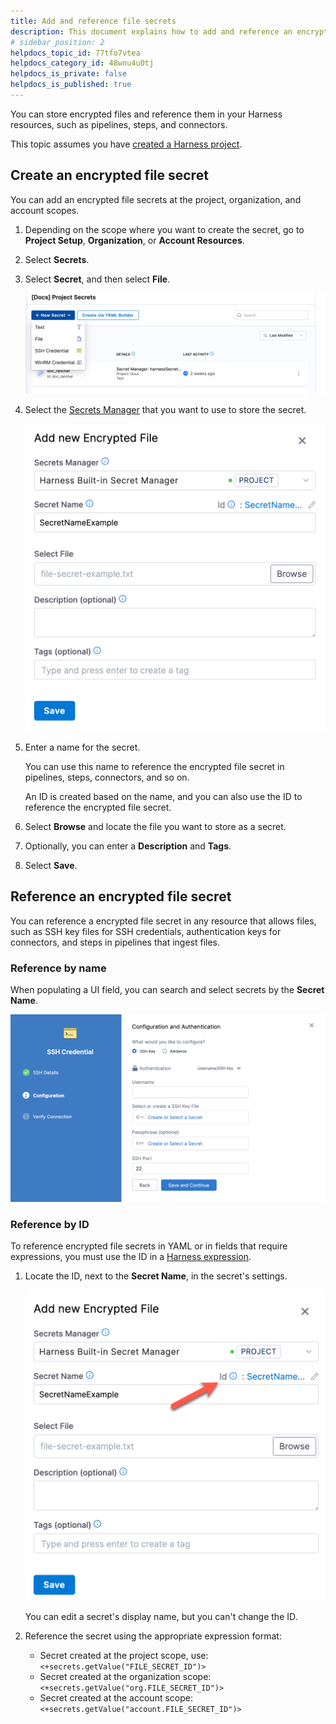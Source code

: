 ```yaml
---
title: Add and reference file secrets
description: This document explains how to add and reference an encrypted file secret.
# sidebar_position: 2
helpdocs_topic_id: 77tfo7vtea
helpdocs_category_id: 48wnu4u0tj
helpdocs_is_private: false
helpdocs_is_published: true
---
```


You can store encrypted files and reference them in your Harness resources, such as pipelines, steps, and connectors.

This topic assumes you have [created a Harness project](../organizations-and-projects/create-an-organization.md).

## Create an encrypted file secret

You can add an encrypted file secrets at the project, organization, and account scopes.

1. Depending on the scope where you want to create the secret, go to **Project Setup**, **Organization**, or **Account Resources**.
2. Select **Secrets**.
3. Select **Secret**, and then select **File**.

   ![](./static/add-file-secrets.png)

4. Select the [Secrets Manager](/docs/category/secrets-management) that you want to use to store the secret.

   ![](../Secrets/static/add-file-secrets-56.png)

5. Enter a name for the secret.

   You can use this name to reference the encrypted file secret in pipelines, steps, connectors, and so on.

   An ID is created based on the name, and you can also use the ID to reference the encrypted file secret.

6. Select **Browse** and locate the file you want to store as a secret.
7. Optionally, you can enter a **Description** and **Tags**.
8. Select **Save**.


## Reference an encrypted file secret

You can reference a encrypted file secret in any resource that allows files, such as SSH key files for SSH credentials, authentication keys for connectors, and steps in pipelines that ingest files.

### Reference by name

When populating a UI field, you can search and select secrets by the **Secret Name**.

![SSH credential settings, including an SSH key file field.](../Secrets/static/add-file-secrets-57.png)

### Reference by ID

To reference encrypted file secrets in YAML or in fields that require expressions, you must use the ID in a [Harness expression](/docs/platform/variables-and-expressions/runtime-inputs#expressions).

1. Locate the ID, next to the **Secret Name**, in the secret's settings.

   ![](../Secrets/static/add-file-secrets-59.png)

   You can edit a secret's display name, but you can't change the ID.

2. Reference the secret using the appropriate expression format:

   * Secret created at the project scope, use: `<+secrets.getValue("FILE_SECRET_ID")>`
   * Secret created at the organization scope: `<+secrets.getValue("org.FILE_SECRET_ID")>`
   * Secret created at the account scope: `<+secrets.getValue("account.FILE_SECRET_ID")>`
